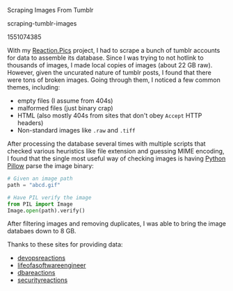 Scraping Images From Tumblr

scraping-tumblr-images

1551074385

With my [Reaction.Pics](https://www.reaction.pics/) project, I had to scrape a
bunch of tumblr accounts for data to assemble its database.  Since I was trying
to not hotlink to thousands of images, I made local copies of images (about
22 GB raw).  However, given the uncurated nature of tumblr posts, I found that
there were tons of broken images.  Going through them, I noticed a few common
themes, including:

 - empty files (I assume from 404s)
 - malformed files (just binary crap)
 - HTML (also mostly 404s from sites that don't obey `Accept` HTTP headers)
 - Non-standard images like `.raw` and `.tiff`

After processing the database several times with multiple scripts that checked
various heuristics like file extension and guessing MIME encoding, I found
that the single most useful way of checking images is having
[Python Pillow](https://python-pillow.org/) parse the image binary:

```python
# Given an image path
path = "abcd.gif"

# Have PIL verify the image
from PIL import Image
Image.open(path).verify()
```

After filtering images and removing duplicates, I was able to bring the image
databaes down to 8 GB.

Thanks to these sites for providing data:

 - [devopsreactions](https://devopsreactions.tumblr.com/)
 - [lifeofasoftwareengineer](https://lifeofasoftwareengineer.tumblr.com/)
 - [dbareactions](https://dbareactions.tumblr.com/)
 - [securityreactions](https://securityreactions.tumblr.com/)
